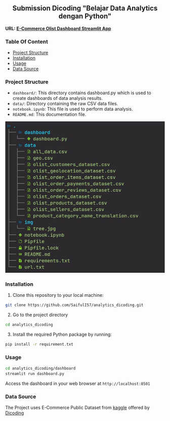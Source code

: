 <h2 align='center'>Submission Dicoding "Belajar Data Analytics dengan Python"</h2>

**URL: [E-Commerce Olist Dashboard Streamlit App](https://saiful-analytics.streamlit.app/)**

### Table Of Content

- [Project Structure](#project-structure)
- [Installation](#installation)
- [Usage](#usage)
- [Data Source](#data-source)

### Project Structure

- `dashboard/`: This directory contains dashboard.py which is used to create dashboards of data analysis results.
- `data/`: Directory containing the raw CSV data files.
- `notebook.ipynb`: This file is used to perform data analysis.
- `README.md`: This documentation file.

![tree](./img/tree.jpg)

### Installation

1. Clone this repository to your local machine:

```bash
git clone https://github.com/SaifulI57/analytics_dicoding.git
```

2. Go to the project directory

```bash
cd analytics_dicoding

```

3. Install the required Python package by running:

```bash
pip install -r requirement.txt
```

### Usage

```bash
cd analytics_dicoding/dashboard
streamlit run dashboard.py
```

Access the dashboard in your web browser at `http://localhost:8501`

### Data Source

The Project uses E-Commerce Public Dataset from [kaggle](https://www.kaggle.com/datasets/olistbr/brazilian-ecommerce?resource=download) offered by [Dicoding](https://dicoding.com)
